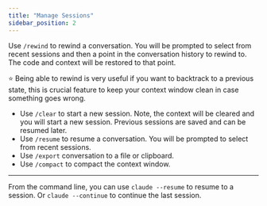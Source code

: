 ```yaml
---
title: "Manage Sessions"
sidebar_position: 2
---
```


Use `/rewind` to rewind a conversation. You will be prompted to select from recent sessions and then a point in the conversation history to rewind to. The code and context will be restored to that point.


⭐ Being able to rewind is very useful if you want to backtrack to a previous state, this is crucial feature to keep your context window clean in case something goes wrong.

* Use `/clear` to start a new session. Note, the context will be cleared and you will start a new session. Previous sessions are saved and can be resumed later.
* Use `/resume` to resume a conversation. You will be prompted to select from recent sessions.
* Use `/export` conversation to a file or clipboard.
* Use `/compact` to compact the context window.

---

From the command line, you can use `claude --resume` to resume to a session. Or `claude --continue` to continue the last session.
